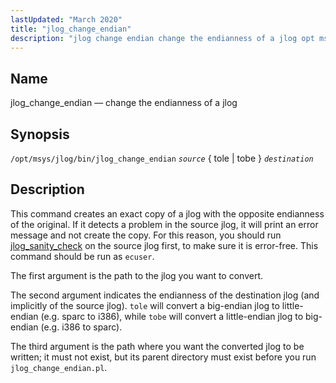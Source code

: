 ```yaml
---
lastUpdated: "March 2020"
title: "jlog_change_endian"
description: "jlog change endian change the endianness of a jlog opt msys jlog bin jlog change endian source tole tobe destination This command creates an exact copy of a jlog with the opposite endianness of the original If it detects a problem in the source jlog it will print an error..."
---
```


<a name="executable.jlog_change_endian"></a> 
## Name

jlog_change_endian — change the endianness of a jlog

## Synopsis

`/opt/msys/jlog/bin/jlog_change_endian` *`source`* { tole | tobe } *`destination`*

<a name="idp14237472"></a> 
## Description

This command creates an exact copy of a jlog with the opposite endianness of the original. If it detects a problem in the source jlog, it will print an error message and not create the copy. For this reason, you should run [jlog_sanity_check](/momentum/4/executable/jlog-sanity-check) on the source jlog first, to make sure it is error-free. This command should be run as `ecuser`.

The first argument is the path to the jlog you want to convert.

The second argument indicates the endianness of the destination jlog (and implicitly of the source jlog). `tole` will convert a big-endian jlog to little-endian (e.g. sparc to i386), while `tobe` will convert a little-endian jlog to big-endian (e.g. i386 to sparc).

The third argument is the path where you want the converted jlog to be written; it must not exist, but its parent directory must exist before you run `jlog_change_endian.pl`.